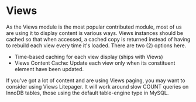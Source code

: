 # Views

As the Views module is the most popular contributed module, most of us are using it to display content is various ways. Views instances should be cached so that when accessed, a cached copy is returned instead of having to rebuild each view every time it's loaded. There are two (2) options here.

* Time-based caching for each view display (ships with Views)
* Views Content Cache: Update each view only when its constituent element have been updated.
 
If you've got a lot of content and are using Views paging, you may want to consider using Views Litepager. It will work around slow COUNT queries on InnoDB tables, those using the default table-engine type in MySQL.